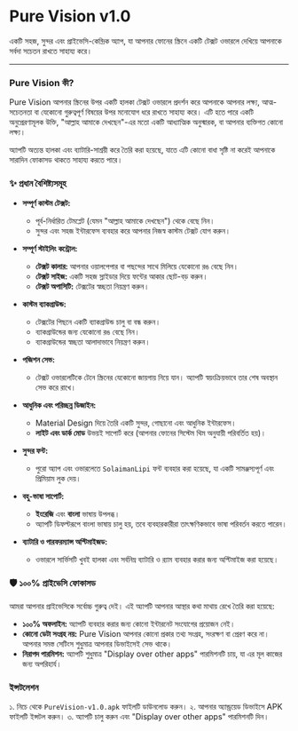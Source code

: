 # Pure Vision v1.0

একটি সহজ, সুন্দর এবং প্রাইভেসি-কেন্দ্রিক অ্যাপ, যা আপনার ফোনের স্ক্রিনে একটি টেক্সট ওভারলে দেখিয়ে আপনাকে সর্বদা সচেতন রাখতে সাহায্য করে।

---

### Pure Vision কী?

Pure Vision আপনার স্ক্রিনের উপর একটি হালকা টেক্সট ওভারলে প্রদর্শন করে আপনাকে আপনার লক্ষ্য, আত্ম-সচেতনতা বা যেকোনো গুরুত্বপূর্ণ বিষয়ের উপর মনোযোগ ধরে রাখতে সাহায্য করে। এটি হতে পারে একটি অনুপ্রেরণামূলক উক্তি, "আল্লাহ আমাকে দেখছেন"-এর মতো একটি আধ্যাত্মিক অনুস্মারক, বা আপনার ব্যক্তিগত কোনো লক্ষ্য।

অ্যাপটি অত্যন্ত হালকা এবং ব্যাটারি-সাশ্রয়ী করে তৈরি করা হয়েছে, যাতে এটি কোনো বাধা সৃষ্টি না করেই আপনাকে সারাদিন ফোকাসড থাকতে সাহায্য করতে পারে।

### ✨ প্রধান বৈশিষ্ট্যসমূহ

* **সম্পূর্ণ কাস্টম টেক্সট:**
    * পূর্ব-নির্ধারিত টেমপ্লেট (যেমন "আল্লাহ আমাকে দেখছেন") থেকে বেছে নিন।
    * সুন্দর এবং সহজ ইন্টারফেস ব্যবহার করে আপনার নিজস্ব কাস্টম টেক্সট যোগ করুন।

* **সম্পূর্ণ স্টাইলিং কন্ট্রোল:**
    * **টেক্সট কালার:** আপনার ওয়ালপেপার বা পছন্দের সাথে মিলিয়ে যেকোনো রঙ বেছে নিন।
    * **টেক্সট সাইজ:** একটি সহজ স্লাইডার দিয়ে ফন্টের আকার ছোট-বড় করুন।
    * **টেক্সট অপাসিটি:** টেক্সটের স্বচ্ছতা নিয়ন্ত্রণ করুন।

* **কাস্টম ব্যাকগ্রাউন্ড:**
    * টেক্সটের পিছনে একটি ব্যাকগ্রাউন্ড চালু বা বন্ধ করুন।
    * ব্যাকগ্রাউন্ডের জন্য যেকোনো রঙ বেছে নিন।
    * ব্যাকগ্রাউন্ডের স্বচ্ছতা আলাদাভাবে নিয়ন্ত্রণ করুন।

* **পজিশন সেভ:**
    * টেক্সট ওভারলেটিকে টেনে স্ক্রিনের যেকোনো জায়গায় নিয়ে যান। অ্যাপটি স্বয়ংক্রিয়ভাবে তার শেষ অবস্থান সেভ করে রাখে।

* **আধুনিক এবং পরিচ্ছন্ন ডিজাইন:**
    * Material Design দিয়ে তৈরি একটি সুন্দর, গোছানো এবং আধুনিক ইন্টারফেস।
    * **লাইট এবং ডার্ক মোড** উভয়ই সাপোর্ট করে (আপনার ফোনের সিস্টেম থিম অনুযায়ী পরিবর্তিত হয়)।

* **সুন্দর ফন্ট:**
    * পুরো অ্যাপ এবং ওভারলেতে `SolaimanLipi` ফন্ট ব্যবহার করা হয়েছে, যা একটি সামঞ্জস্যপূর্ণ এবং প্রিমিয়াম লুক দেয়।

* **বহু-ভাষা সাপোর্ট:**
    * **ইংরেজি** এবং **বাংলা** ভাষায় উপলব্ধ।
    * অ্যাপটি ডিফল্টরূপে বাংলা ভাষায় চালু হয়, তবে ব্যবহারকারীরা তাৎক্ষণিকভাবে ভাষা পরিবর্তন করতে পারেন।

* **ব্যাটারি ও পারফরম্যান্স অপ্টিমাইজড:**
    * ওভারলে সার্ভিসটি খুবই হালকা এবং সর্বনিম্ন ব্যাটারি ও র‍্যাম ব্যবহার করার জন্য অপ্টিমাইজ করা হয়েছে।

### 🛡️ ১০০% প্রাইভেসি ফোকাসড

আমরা আপনার প্রাইভেসিকে সর্বোচ্চ গুরুত্ব দেই। এই অ্যাপটি আপনার আস্থার কথা মাথায় রেখে তৈরি করা হয়েছে:
* **১০০% অফলাইন:** অ্যাপটি ব্যবহার করার জন্য কোনো ইন্টারনেট সংযোগের প্রয়োজন নেই।
* **কোনো ডেটা সংগ্রহ নয়:** Pure Vision আপনার কোনো প্রকার তথ্য সংগ্রহ, সংরক্ষণ বা প্রেরণ করে না। আপনার সমস্ত সেটিংস শুধুমাত্র আপনার ডিভাইসেই সেভ থাকে।
* **নিরাপদ পারমিশন:** অ্যাপটি শুধুমাত্র "Display over other apps" পারমিশনটি চায়, যা এর মূল কাজের জন্য অপরিহার্য।

### ইন্সটলেশন

১. নিচে থেকে `PureVision-v1.0.apk` ফাইলটি ডাউনলোড করুন।
২. আপনার অ্যান্ড্রয়েড ডিভাইসে APK ফাইলটি ইন্সটল করুন।
৩. অ্যাপটি চালু করুন এবং "Display over other apps" পারমিশনটি দিন।
